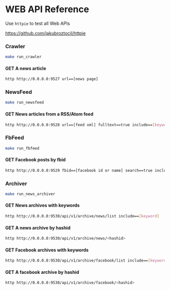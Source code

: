 # WEB API Reference

Use `httpie` to test all Web APIs

https://github.com/jakubroztocil/httpie

### Crawler

```bash
make run_crawler
```

#### GET A news article

```bash
http http://0.0.0.0:9527 url==[news page]
```

### NewsFeed

```bash
make run_newsfeed
```

#### GET News articles from a RSS/Atom feed

```bash
http http://0.0.0.0:9528 url==[feed xml] fulltext==true include==[keyword]
```

### FbFeed

```bash
make run_fbfeed
```

#### GET Facebook posts by fbid

```bash
http http://0.0.0.0:9529 fbid==[facebook id or name] search==true include==[keyword] num==20
```

### Archiver

```bash
make run_news_archiver
```

#### GET News archives with keywords

```bash
http http://0.0.0.0:9530/api/v1/archive/news/list include==[keyword]
```

#### GET A news archive by hashid

```bash
http http://0.0.0.0:9530/api/v1/archive/news/<hashid> 
```

#### GET Facebook archives with keywords

```bash
http http://0.0.0.0:9530/api/v1/archive/facebook/list include==[keyword]
```

#### GET A facebook archive by hashid

```bash
http http://0.0.0.0:9530/api/v1/archive/facebook/<hashid> 
```